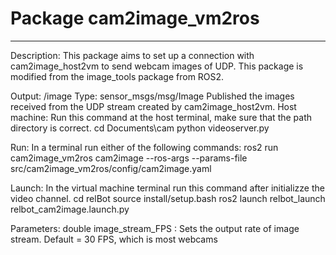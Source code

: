# Package cam2image_vm2ros
-----------------------------------------------
Description: This package aims to set up a connection with cam2image_host2vm to send webcam images of UDP.
   This package is modified from the image_tools package from ROS2.

Output:
/image 
        Type: sensor_msgs/msg/Image
        Published the images received from the UDP stream created by cam2image_host2vm.
Host machine: Run this command at the host terminal, make sure that the path directory is correct.
        cd Documents\cam
        python videoserver.py

Run:
        In a terminal run either of the following commands:
        ros2 run cam2image_vm2ros cam2image --ros-args --params-file src/cam2image_vm2ros/config/cam2image.yaml

Launch: In the virtual machine terminal run this command after initializze the video channel.
        cd relBot
        source install/setup.bash
        ros2 launch relbot_launch relbot_cam2image.launch.py

Parameters:
        double image_stream_FPS : Sets the output rate of image stream. Default = 30 FPS, which is most webcams


